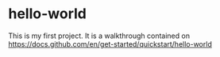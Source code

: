 # hello-world
This is my first project.  It is a walkthrough contained on https://docs.github.com/en/get-started/quickstart/hello-world
